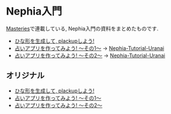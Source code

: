 # Nephia入門

[Masteries](http://blog.papix.net/)で連載している, Nephia入門の資料をまとめたものです.

- [ひな形を生成して, plackupしよう!](01.md)
- [占いアプリを作ってみよう! 〜その1〜](02.md) -> [Nephia-Tutorial-Uranai](https://github.com/nephia/Nephia-Tutorial-Uranai)
- [占いアプリを作ってみよう! 〜その2〜](03.md) -> [Nephia-Tutorial-Uranai](https://github.com/nephia/Nephia-Tutorial-Uranai)

## オリジナル

- [ひな形を生成して, plackupしよう!](http://blog.papix.net/entry/2013/06/19/160142)
- [占いアプリを作ってみよう! 〜その1〜](http://blog.papix.net/entry/2013/06/22/233700)
- [占いアプリを作ってみよう! 〜その2〜](http://blog.papix.net/entry/2013/06/25/201400)

